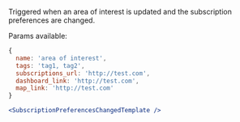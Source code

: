 Triggered when an area of interest is updated and the subscription preferences are changed.

Params available:

```js static
{
  name: 'area of interest',
  tags: 'tag1, tag2',
  subscriptions_url: 'http://test.com',
  dashboard_link: 'http://test.com',
  map_link: 'http://test.com'
}
```

```jsx
<SubscriptionPreferencesChangedTemplate />
```